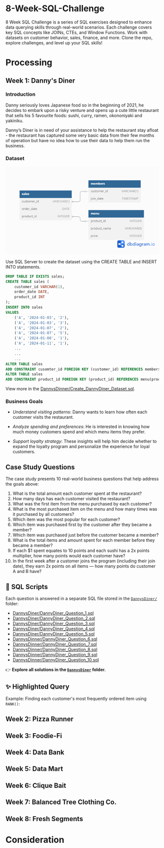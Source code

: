 # 8-Week-SQL-Challenge
8 Week SQL Challenge is a series of SQL exercises designed to enhance data querying skills through real-world scenarios. Each challenge covers key SQL concepts like JOINs, CTEs, and Window Functions. Work with datasets on customer behavior, sales, finance, and more. Clone the repo, explore challenges, and level up your SQL skills!
# Processing
## Week 1: Danny's Diner
### Introduction
Danny seriously loves Japanese food so in the beginning of 2021, he decides to embark upon a risky venture and opens up a cute little restaurant that sells his 5 favourite foods: sushi, curry, ramen, okononiyaki and yakiniku.

Danny’s Diner is in need of your assistance to help the restaurant stay afloat - the restaurant has captured some very basic data from their few months of operation but have no idea how to use their data to help them run the business.
### Dataset
![Danny's Diner.png](https://github.com/khangtran85/8-Week-SQL-Challenge/blob/main/DannysDinner/Danny's%20Diner.png)

Use SQL Server to create the dataset using the CREATE TABLE and INSERT INTO statements.
``` SQL
DROP TABLE IF EXISTS sales;
CREATE TABLE sales (
	customer_id VARCHAR(1),
	order_date DATE,
	product_id INT
);
INSERT INTO sales
VALUES
	('A', '2024-01-03', '2'),
	('A', '2024-01-03', '3'),
	('A', '2024-01-07', '2'),
	('A', '2024-01-07', '5'),
	('A', '2024-01-08', '1'),
	('A', '2024-01-11', '1'),
	...
	...
	...
ALTER TABLE sales
ADD CONSTRAINT cusomter_id FOREIGN KEY (customer_id) REFERENCES members(customer_id);
ALTER TABLE sales
ADD CONSTRAINT product_id FOREIGN KEY (product_id) REFERENCES menu(product_id);
```
View more in the [DannysDinner/Create_DannyDiner_Dataset.sql](DannysDinner/Create_DannyDiner_Dataset.sql).
### Business Goals
- *Understand visiting patterns*: Danny wants to learn how often each customer visits the restaurant.

- *Analyze spending and preferences*: He is interested in knowing how much money customers spend and which menu items they prefer.

- *Support loyalty strategy*: These insights will help him decide whether to expand the loyalty program and personalize the experience for loyal customers.

## Case Study Questions
The case study presents 10 real-world business questions that help address the goals above:

1. What is the total amount each customer spent at the restaurant?  
2. How many days has each customer visited the restaurant?  
3. What was the first item from the menu purchased by each customer?  
4. What is the most purchased item on the menu and how many times was it purchased by all customers?  
5. Which item was the most popular for each customer?  
6. Which item was purchased first by the customer after they became a member?  
7. Which item was purchased just before the customer became a member?  
8. What is the total items and amount spent for each member before they became a member?  
9. If each $1 spent equates to 10 points and each sushi has a 2x points multiplier, how many points would each customer have?  
10. In the first week after a customer joins the program (including their join date), they earn 2x points on all items — how many points do customer A and B have?

## 📂 SQL Scripts

Each question is answered in a separate SQL file stored in the [`DannysDiner/`](DannysDiner/) folder:

- [DannysDiner/DannyDiner_Question_1.sql](DannysDinner/DannyDiner_Question_1.sql)
- [DannysDiner/DannyDiner_Question_2.sql](DannysDiner/DannyDiner_Question_2.sql)
- [DannysDiner/DannyDiner_Question_3.sql](DannysDiner/DannysDiner_Question_3.sql)
- [DannysDiner/DannyDiner_Question_4.sql](DannysDiner/DannysDiner_Question_4.sql)
- [DannysDiner/DannyDiner_Question_5.sql](DannysDiner/DannysDiner_Question_5.sql)
- [DannysDinner/DannyDiner_Question_6.sql](DannysDiner/DannysDiner_Question_6.sql)
- [DannysDinner/DannyDiner_Question_7.sql](DannysDiner/DannysDiner_Question_7.sql)
- [DannysDinner/DannyDiner_Question_8.sql](DannysDiner/DannysDiner_Question_8.sql)
- [DannysDinner/DannyDiner_Question_9.sql](DannysDiner/DannysDiner_Question_9.sql)
- [DannysDinner/DannyDiner_Question_10.sql](DannysDiner/DannysDiner_Question_10.sql)

👉 **Explore all solutions in the [`DannysDiner`](DannysDiner/) folder.**

## ✨ Highlighted Query

Example: Finding each customer's most frequently ordered item using `RANK()`:
## Week 2: Pizza Runner
## Week 3: Foodie-Fi
## Week 4: Data Bank
## Week 5: Data Mart
## Week 6: Clique Bait
## Week 7: Balanced Tree Clothing Co.
## Week 8: Fresh Segments
# Consideration
